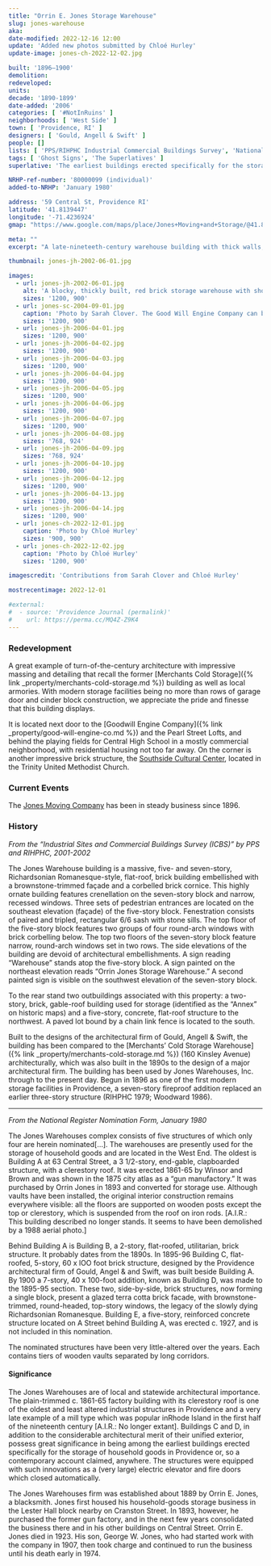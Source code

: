 ```yaml
---
title: "Orrin E. Jones Storage Warehouse"
slug: jones-warehouse
aka:
date-modified: 2022-12-16 12:00
update: 'Added new photos submitted by Chloé Hurley'
update-image: jones-ch-2022-12-02.jpg

built: '1896–1900'
demolition:
redeveloped:
units:
decade: '1890-1899'
date-added: '2006'
categories: [ '#NotInRuins' ]
neighborhoods: [ 'West Side' ]
town: [ 'Providence, RI' ]
designers: [ 'Gould, Angell & Swift' ]
people: []
lists: [ 'PPS/RIHPHC Industrial Commercial Buildings Survey', 'National Register of Historic Places' ]
tags: [ 'Ghost Signs', 'The Superlatives' ]
superlative: 'The earliest buildings erected specifically for the storage of household goods, at least, in the City, but perhaps anywhere'

NRHP-ref-number: '80000099 (individual)'
added-to-NRHP: 'January 1980'

address: '59 Central St, Providence RI'
latitude: '41.8139447'
longitude: '-71.4236924'
gmap: "https://www.google.com/maps/place/Jones+Moving+and+Storage/@41.8139447,-71.4236924,19z/data=!4m13!1m7!3m6!1s0x89e44570da23ec5f:0xb5be28ecd77c974d!2s49+Central+St,+Providence,+RI+02907!3b1!8m2!3d41.8139447!4d-71.4231452!3m4!1s0x89e44570d93ad17f:0xc82ba5b7f1150e76!8m2!3d41.813867!4d-71.4228614"

meta: ""
excerpt: "A late-nineteeth-century warehouse building with thick walls, strong floors, and details reminiscent of an armory building"

thumbnail: jones-jh-2002-06-01.jpg

images:
  - url: jones-jh-2002-06-01.jpg
    alt: 'A blocky, thickly built, red brick storage warehouse with short, small windows with granite sills. Two thirds of the building is five stories tall, while the remaining third is seven stories tall. Windows along the top are round arched and in groups. A decorative cornice is on both portions, with a more ornate cornice that is reminiscent of an armory building on the taller setion.'
    sizes: '1200, 900'
  - url: jones-sc-2004-09-01.jpg
    caption: 'Photo by Sarah Clover. The Good Will Engine Company can be seen in the center as well. Notice how the old painted side on the upper side of the Warehouse is faded and layered with several “Orrin Jones Storage Warehoueses”'
    sizes: '1200, 900'
  - url: jones-jh-2006-04-01.jpg
    sizes: '1200, 900'
  - url: jones-jh-2006-04-02.jpg
    sizes: '1200, 900'
  - url: jones-jh-2006-04-03.jpg
    sizes: '1200, 900'
  - url: jones-jh-2006-04-04.jpg
    sizes: '1200, 900'
  - url: jones-jh-2006-04-05.jpg
    sizes: '1200, 900'
  - url: jones-jh-2006-04-06.jpg
    sizes: '1200, 900'
  - url: jones-jh-2006-04-07.jpg
    sizes: '1200, 900'
  - url: jones-jh-2006-04-08.jpg
    sizes: '768, 924'
  - url: jones-jh-2006-04-09.jpg
    sizes: '768, 924'
  - url: jones-jh-2006-04-10.jpg
    sizes: '1200, 900'
  - url: jones-jh-2006-04-12.jpg
    sizes: '1200, 900'
  - url: jones-jh-2006-04-13.jpg
    sizes: '1200, 900'
  - url: jones-jh-2006-04-14.jpg
    sizes: '1200, 900'
  - url: jones-ch-2022-12-01.jpg
    caption: 'Photo by Chloé Hurley'
    sizes: '900, 900'
  - url: jones-ch-2022-12-02.jpg
    caption: 'Photo by Chloé Hurley'
    sizes: '1200, 900'

imagescredit: 'Contributions from Sarah Clover and Chloé Hurley'

mostrecentimage: 2022-12-01

#external:
#  - source: 'Providence Journal (permalink)'
#    url: https://perma.cc/MQ4Z-Z9K4
---
```


### Redevelopment

A great example of turn-of-the-century architecture with impressive massing and detailing that recall the former [Merchants Cold Storage]({% link _property/merchants-cold-storage.md %})  building as well as local armories. With modern storage facilities being no more than rows of garage door and cinder block construction, we appreciate the pride and finesse that this building displays. 

It is located next door to the [Goodwill Engine Company]({% link _property/good-will-engine-co.md %}) and the Pearl Street Lofts, and behind the playing fields for Central High School in a mostly commercial neighborhood, with residential housing not too far away. On the corner is another impressive brick structure, the [Southside Cultural Center](https://www.sccri.org), located in the Trinity United Methodist Church. 


### Current Events

The [Jones Moving Company](https://www.rimover.com) has been in steady business since 1896. 


### History

_From the “Industrial Sites and Commercial Buildings Survey (ICBS)” by PPS and RIHPHC, 2001-2002_

The Jones Warehouse building is a massive, five- and seven-story, Richardsonian Romanesque-style, flat-roof, brick building embellished with a brownstone-trimmed façade and a corbelled brick cornice. This highly ornate building features crenellation on the seven-story block and narrow, recessed windows. Three sets of pedestrian entrances are located on the southeast elevation (façade) of the five-story block. Fenestration consists of paired and tripled, rectangular 6/6 sash with stone sills. The top floor of the five-story block features two groups of four round-arch windows with brick corbelling below. The top two floors of the seven-story block feature narrow, round-arch windows set in two rows. The side elevations of the building are devoid of architectural embellishments. A sign reading “Warehouse” stands atop the five-story block. A sign painted on the northeast elevation reads “Orrin Jones Storage Warehouse.” A second painted sign is visible on the southwest elevation of the seven-story block.

To the rear stand two outbuildings associated with this property: a two-story, brick, gable-roof building used for storage (identified as the “Annex” on historic maps) and a five-story, concrete, flat-roof structure to the northwest. A paved lot bound by a chain link fence is located to the south.

Built to the designs of the architectural firm of Gould, Angell & Swift, the building has been compared to the [Merchants’ Cold Storage Warehouse]({% link _property/merchants-cold-storage.md %}) (160 Kinsley Avenue) architecturally, which was also built in the 1890s to the design of a major architectural firm. The building has been used by Jones Warehouses, Inc. through to the present day. Begun in 1896 as one of the first modern storage facilities in Providence, a seven-story fireproof addition replaced an earlier three-story structure (RIHPHC 1979; Woodward 1986).

***

_From the National Register Nomination Form, January 1980_

The Jones Warehouses complex consists of five structures of which only four are herein nominated[…]. The warehouses are presently used for the storage of household goods and are located in the West End. The oldest is Building A at 63 Central Street, a 3 1/2-story, end-gable, clapboarded structure, with a clerestory roof. It was erected 1861-65 by Winsor and Brown and was shown in the 1875 city atlas as a “gun manufactory.” It was purchased by Orrin Jones in 1893 and converted for storage use. Although vaults have been installed, the original interior construction remains everywhere visible: all the floors are supported on wooden posts except the top or clerestory, which is suspended from the roof on iron rods. [A.I.R.: This building described no longer stands. It seems to have been demolished by a 1988 aerial photo.]

Behind Building A is Building B, a 2-story, flat-roofed, utilitarian, brick structure. It probably dates from the 1890s. In 1895-96 Building C, flat-roofed, 5-story, 60 x lOO foot brick structure, designed by the Providence architectural firm of Gould, Angel & and Swift, was built beside Building A. By 1900 a 7-story, 40 x 100-foot addition, known as Building D, was made to the 1895-95 section. These two, side-by-side, brick structures, now forming a single block, present a glazed terra cotta brick facade, with brownstone-trimmed, round-headed, top-story windows, the legacy of the slowly dying Richardsonian Romanesque. Building E, a five-story, reinforced concrete structure located on A Street behind Building A, was erected c. 1927, and is not included in this nomination.

The nominated structures have been very little-altered over the years. Each contains tiers of wooden vaults separated by long corridors.

#### Significance

The Jones Warehouses are of local and statewide architectural importance. The plain-trimmed c. 1861-65 factory building with its clerestory roof is one of the oldest and least altered industrial structures in Providence and a very late example of a mill type which was popular inRhode Island in the first half of the nineteenth century [A.I.R.: No longer extant]. Buildings C and D, in addition to the considerable architectural merit of their unified exterior, possess great significance in being among the earliest buildings erected specifically for the storage of household goods in Providence or, so a contemporary account claimed, anywhere. The structures were equipped with such innovations as a (very large) electric elevator and fire doors which closed automatically.

The Jones Warehouses firm was established about 1889 by Orrin E. Jones, a blacksmith. Jones first housed his household-goods storage business in the Lester Hall block nearby on Cranston Street. In 1893, however, he purchased the former gun factory, and in the next few years consolidated the business there and in his other buildings on Central Street. Orrin E. Jones died in 1923. His son, George W. Jones, who had started work with the company in 1907, then took charge and continued to run the business until his death early in 1974.
